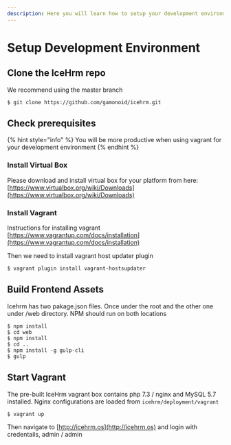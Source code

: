 ```yaml
---
description: Here you will learn how to setup your development environment for icehrm
---
```


# Setup Development Environment

## Clone the IceHrm repo

We recommend using the master branch

```
$ git clone https://github.com/gamonoid/icehrm.git
```

## Check prerequisites

{% hint style="info" %}
You will be more productive when using vagrant for your development environment
{% endhint %}

### Install Virtual Box

Please download and install virtual box for your platform from here: [https://www.virtualbox.org/wiki/Downloads](https://www.virtualbox.org/wiki/Downloads)

### Install Vagrant

Instructions for installing vagrant [https://www.vagrantup.com/docs/installation](https://www.vagrantup.com/docs/installation)

Then we need to install vagrant host updater plugin

```text
$ vagrant plugin install vagrant-hostsupdater
```

## Build Frontend Assets

Icehrm has two pakage.json files. Once under the root and the other one under /web directory. NPM should run on both locations

```text
$ npm install
$ cd web
$ npm install
$ cd ..
$ npm install -g gulp-cli
$ gulp
```

## Start Vagrant

The pre-built IceHrm vagrant box contains php 7.3 / nginx and MySQL 5.7 installed. Nginx configurations are loaded from `icehrm/deployment/vagrant`

```text
$ vagrant up
```

Then navigate to [http://icehrm.os](http://icehrm.os) and login with credentails, admin / admin 

